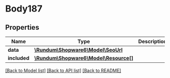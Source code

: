 # Body187

## Properties
Name | Type | Description | Notes
------------ | ------------- | ------------- | -------------
**data** | [**\Rundum\Shopware6\Model\SeoUrl**](SeoUrl.md) |  | [optional] 
**included** | [**\Rundum\Shopware6\Model\Resource[]**](Resource.md) |  | [optional] 

[[Back to Model list]](../../README.md#documentation-for-models) [[Back to API list]](../../README.md#documentation-for-api-endpoints) [[Back to README]](../../README.md)

